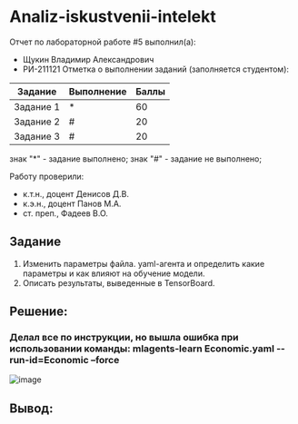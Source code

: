 # Analiz-iskustvenii-intelekt
Отчет по лабораторной работе #5 выполнил(а):
- Щукин Владимир Александрович
- РИ-211121
Отметка о выполнении заданий (заполняется студентом):

| Задание | Выполнение | Баллы |
| ------ | ------ | ------ |
| Задание 1 | * | 60 |
| Задание 2 | # | 20 |
| Задание 3 | # | 20 |

знак "*" - задание выполнено; знак "#" - задание не выполнено;

Работу проверили:
- к.т.н., доцент Денисов Д.В.
- к.э.н., доцент Панов М.А.
- ст. преп., Фадеев В.О.






## Задание 
1. Изменить параметры файла. yaml-агента и определить какие параметры и
как влияют на обучение модели.
2. Описать результаты, выведенные в TensorBoard. 
 

## Решение: 
### Делал все по инструкции, но вышла ошибка при использовании команды: mlagents-learn Economic.yaml --run-id=Economic –force
![image](https://user-images.githubusercontent.com/114513570/209590312-30ebe4fc-cf0d-40e8-91d3-d123262c004e.png)


## Вывод: 




